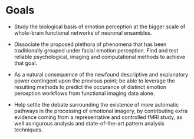 # Goals

- Study the biological basis of emotion perception at the bigger scale
  of whole-brain functional networks of neuronal ensambles.

- Dissociate the proposed plethora of phenomena that has been
  traditionally grouped under facial emotion perception. Find and test
  reliable psychological, imaging and computational methods to achieve
  that goal.

- As a natural consequence of the newfound descriptive and explanatory
  power contingent upon the previous point; be able to leverage the
  resulting methods to predict the occurance of distinct emotion
  perception workflows from functional imaging data alone.

- Help settle the debate surrounding the existence of more automatic
  pathways in the processing of emotional imagery, by contributing
  extra evidence coming from a representative and controlled fMRI
  study, as well as rigurous analysis and state-of-the-art pattern
  analysis techniques.
